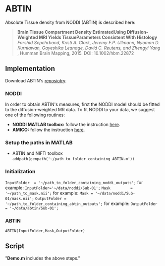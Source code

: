 # ABTIN
Absolute Tissue density from NODDI (ABTIN) is described here:
>**Brain Tissue Compartment Density EstimatedUsing Diffusion-Weighted MRI Yields TissueParameters Consistent With Histology**
>*Farshid Sepehrband, Kristi A. Clark, Jeremy F.P. Ullmann, Nyoman D. Kurniawan, Gayeshika Leanage, David C. Reutens, and Zhengyi Yang*
>, Humman Brain Mapping, 2015. DOI: 10.1002/hbm.22872

## Implementation
Download ABTIN's [reposiotry](https://github.com/sepehrband/ABTIN/archive/master.zip). 

### NODDI
In order to obtain ABTIN's measures, first the NODDI model should be fitted to the diffusion-weighted MR data.  To fit NODDI to your data, we suggest one of the following routines:

- **NODDI MATLAB toolbox:** follow the instruction [here](http://mig.cs.ucl.ac.uk/index.php?n=Tutorial.NODDImatlab).
- **AMICO:** follow the instruction [here](https://github.com/daducci/AMICO).

### Setup the paths in MATLAB
- ABTIN and NIFTI toolbox
`addpath(genpath('~/path_to_folder_containing_ABTIN.m'))`

### Initialization 
`InputFolder  = '~/path_to_folder_containing_noddi_outputs';` for example: `InputFolder='~/data/noddi/Sub-01';`
`Mask         = '~/path_to_mask.nii';`                        for example: `Mask = '~/data/noddi/Sub-01/mask.nii';`
`OutputFolder = '~/path_to_folder_containing_abtin_outputs';` for example: `OutputFolder = '~/data/abtin/Sub-01';`

### ABTIN
`ABTIN(InputFolder,Mask,OutputFolder)`

## Script
"**Demo.m** includes the above steps."
